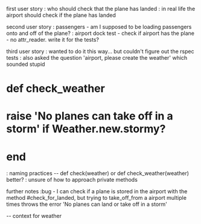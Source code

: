 
first user story
: who should check that the plane has landed
: in real life the airport should check if the plane has landed

second user story
: passengers - am I supposed to be loading passengers onto and off of the plane?
: airport dock test - check if airport has the plane - no attr_reader. write it for the tests?

third user story
: wanted to do it this way... but couldn't figure out the rspec tests
: also asked the question 'airport, please create the weather' which sounded stupid
  # def check_weather
  #   raise 'No planes can take off in a storm' if Weather.new.stormy?
  # end
: naming practices -- def check(weather) or def check_weather(weather) better?
: unsure of how to approach private methods

further notes
:bug - I can check if a plane is stored in the airport with the method #check_for_landed,
but trying to take_off_from a airport multiple times throws the error 'No planes can land or take off in a storm'


-- context for weather
